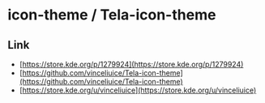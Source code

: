 

# icon-theme / Tela-icon-theme


## Link

* [https://store.kde.org/p/1279924](https://store.kde.org/p/1279924)
* [https://github.com/vinceliuice/Tela-icon-theme](https://github.com/vinceliuice/Tela-icon-theme)
* [https://store.kde.org/u/vinceliuice](https://store.kde.org/u/vinceliuice)
